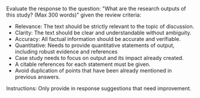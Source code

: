 Evaluate the response to the question: "What are the research outputs of this study?​ (Max 300 words)" given the review criteria:

- Relevance: The text should be strictly relevant to the topic of discussion.
- Clarity: The text should be clear and understandable without ambiguity.
- Accuracy: All factual information should be accurate and verifiable.
- Quantitative: Needs to provide quantitative statements of output, including robust evidence and references
- Case study needs to focus on output and its impact already created.
- A citable references for each statement must be given.
- Avoid duplication of points that have been already mentioned in previous answers.

Instructions:
Only provide in response suggestions that need improvement.